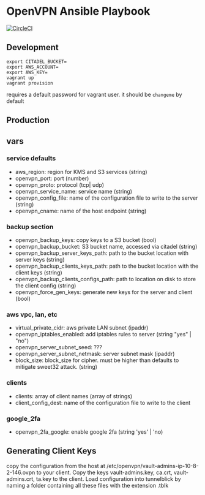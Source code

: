 # OpenVPN Ansible Playbook

[![CircleCI](https://circleci.com/gh/verygood-ops/verygood.openvpn.svg?style=svg)](https://circleci.com/gh/verygood-ops/verygood.openvpn)

## Development

```
export CITADEL_BUCKET=
export AWS_ACCOUNT=
export AWS_KEY=
vagrant up
vagrant provision
```

requires a default password for vagrant user. it should be `changeme` by default

## Production

## vars

### service defaults
* aws_region: region for KMS and S3 services (string)
* openvpn_port: port (number)
* openvpn_proto: protocol (tcp| udp)
* openvpn_service_name: service name (string)
* openvpn_config_file: name of the configuration file to write to the server (string)
* openvpn_cname: name of the host endpoint (string)

### backup section
* openvpn_backup_keys: copy keys to a S3 bucket (bool)
* openvpn_backup_bucket: S3 bucket name, accessed via citadel (string)
* openvpn_backup_server_keys_path: path to the bucket location with server keys (string)
* openvpn_backup_clients_keys_path: path to the bucket location with the client keys (string)
* openvpn_backup_clients_configs_path: path to location on disk to store the client config (string)
* openvpn_force_gen_keys: generate new keys for the server and client (bool)

### aws vpc, lan, etc
* virtual_private_cidr: aws private LAN subnet (ipaddr)
* openvpn_iptables_enabled: add iptables rules to server (string "yes" | "no")
* openvpn_server_subnet_seed: ???
* openvpn_server_subnet_netmask: server subnet mask (ipaddr)
* block_size: block_size for cipher. must be higher than defaults to mitigate sweet32 attack. (string)

### clients
* clients: array of client names (array of strings)
* client_config_dest: name of the configuration file to write to the client

### google_2fa
* openvpn_2fa_google: enable google 2fa (string 'yes' | 'no)

## Generating Client Keys

copy the configuration from the host at /etc/openvpn/vault-admins-ip-10-8-2-146.ovpn to your client. Copy the keys vault-admins.key, ca.crt, vault-admins.crt, ta.key to the client. Load configuration into tunnelblick by naming a folder containing all these files with the extension .tblk

